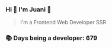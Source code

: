 ### Hi 👋 I&#39;m Juani 🦁

> I&#39;m a Frontend Web Developer SSR

### 📚 Days being a developer: 679
